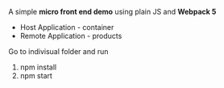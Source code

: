 A simple <b>micro front end demo</b> using plain JS and <b>Webpack 5</b>

<ul>
  <li>Host Application - container </li>
  <li>Remote Application - products</li>
</ul>



Go to indivisual folder and run
<ol>
  <li>npm install</li>
  <li>npm start</li>
</ol>

